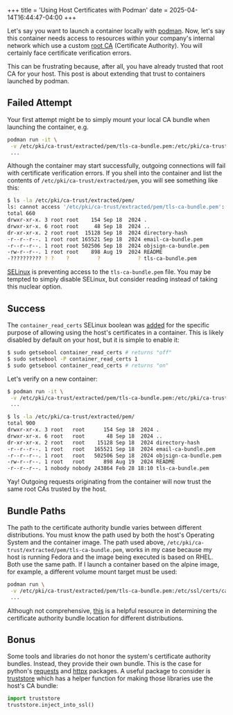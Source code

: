 +++
title = 'Using Host Certificates with Podman'
date = 2025-04-14T16:44:47-04:00
+++

Let's say you want to launch a container locally with [podman](https://podman.io/). Now, let's say
this container needs access to resources within your company's internal network which use a custom
[root CA](https://en.wikipedia.org/wiki/Root_certificate) (Certificate Authority). You will
certainly face certificate verification errors.

This can be frustrating because, after all, you have already trusted that root CA for your host.
This post is about extending that trust to containers launched by podman.

## Failed Attempt

Your first attempt might be to simply mount your local CA bundle when launching the container, e.g.

```bash
podman run -it \
 -v /etc/pki/ca-trust/extracted/pem/tls-ca-bundle.pem:/etc/pki/ca-trust/extracted/pem/tls-ca-bundle.pem \
 ...
```

Although the container may start successfully, outgoing connections will fail with certificate
verification errors. If you shell into the container and list the contents of
`/etc/pki/ca-trust/extracted/pem`, you will see something like this:

```bash
$ ls -la /etc/pki/ca-trust/extracted/pem/
ls: cannot access '/etc/pki/ca-trust/extracted/pem/tls-ca-bundle.pem': Permission denied
total 660
drwxr-xr-x. 3 root root    154 Sep 18  2024 .
drwxr-xr-x. 6 root root     48 Sep 18  2024 ..
dr-xr-xr-x. 2 root root  15128 Sep 18  2024 directory-hash
-r--r--r--. 1 root root 165521 Sep 18  2024 email-ca-bundle.pem
-r--r--r--. 1 root root 502506 Sep 18  2024 objsign-ca-bundle.pem
-rw-r--r--. 1 root root    898 Aug 19  2024 README
-?????????? ? ?    ?         ?            ? tls-ca-bundle.pem
```

[SELinux](https://en.wikipedia.org/wiki/Security-Enhanced_Linux) is preventing access to the
`tls-ca-bundle.pem` file. You may be tempted to simply disable SELinux, but consider reading
instead of taking this nuclear option.

## Success

The `container_read_certs` SELinux boolean was
[added](https://github.com/containers/container-selinux/pull/255) for the specific purpose of
allowing using the host's certificates in a container. This is likely disabled by default on your
host, but it is simple to enable it:

```bash
$ sudo getsebool container_read_certs # returns "off"
$ sudo setsebool -P container_read_certs 1
$ sudo getsebool container_read_certs # returns "on"
```

Let's verify on a new container:

```bash
$ podman run -it \
 -v /etc/pki/ca-trust/extracted/pem/tls-ca-bundle.pem:/etc/pki/ca-trust/extracted/pem/tls-ca-bundle.pem \
 ...

$ ls -la /etc/pki/ca-trust/extracted/pem/
total 900
drwxr-xr-x. 3 root   root      154 Sep 18  2024 .
drwxr-xr-x. 6 root   root       48 Sep 18  2024 ..
dr-xr-xr-x. 2 root   root    15128 Sep 18  2024 directory-hash
-r--r--r--. 1 root   root   165521 Sep 18  2024 email-ca-bundle.pem
-r--r--r--. 1 root   root   502506 Sep 18  2024 objsign-ca-bundle.pem
-rw-r--r--. 1 root   root      898 Aug 19  2024 README
-r--r--r--. 1 nobody nobody 243864 Feb 28 18:10 tls-ca-bundle.pem
```

Yay! Outgoing requests originating from the container will now trust the same root CAs trusted by
the host.

## Bundle Paths

The path to the certificate authority bundle varies between different distributions. You must know
the path used by both the host's Operating System and the container image. The path used above,
`/etc/pki/ca-trust/extracted/pem/tls-ca-bundle.pem`, works in my case because my host is running
Fedora and the image being executed is based on RHEL. Both use the same path. If I launch a
container based on the alpine image, for example, a different volume mount target must be used:

```bash
podman run \
 -v /etc/pki/ca-trust/extracted/pem/tls-ca-bundle.pem:/etc/ssl/certs/ca-certificates.crt \
 ...
```

Although not comprehensive, [this](https://go.dev/src/crypto/x509/root_linux.go) is a helpful
resource in determining the certificate authority bundle location for different distributions.

## Bonus

Some tools and libraries do not honor the system's certificate authority bundles. Instead, they
provide their own bundle. This is the case for python's
[requests](https://requests.readthedocs.io/en/latest/user/advanced/#ssl-cert-verification) and
[httpx](https://www.python-httpx.org/advanced/ssl/#configuring-client-instances) packages. A useful
package to consider is [truststore](https://github.com/sethmlarson/truststore) which has a helper
function for making those libraries use the host's CA bundle:

```python
import truststore
truststore.inject_into_ssl()
```

